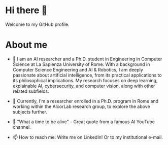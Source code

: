 # Hi there 👋

Welcome to my GitHub profile.
<!--
**PietroManganelliConforti/PietroManganelliConforti** is a ✨ _special_ ✨ repository because its `README.md` (this file) appears on your GitHub profile.

Here are some ideas to get you started:

- 🔭 I’m currently working on ...
- 🌱 I’m currently learning ...
- 👯 I’m looking to collaborate on ...
- 🤔 I’m looking for help with ...
- 💬 Ask me about ...
- 📫 How to reach me: ...
- 😄 Pronouns: ...
- ⚡ Fun fact: ...
-->
# About me

- 🌱 I am an AI researcher and a Ph.D. student in Engineering in Computer Science at La Sapienza University of Rome. With a background in Computer Science Engineering and AI & Robotics, I am deeply passionate about artificial intelligence, from its practical applications to its philosophical implications. My research focuses on deep learning, explainable AI, cybersecurity, and computer vision, along with other related subfields.

- 🔭 Currently, I'm a researcher enrolled in a Ph.D. program in Rome and working within the AlcorLab research group, to explore the above subjects further.

- 💬 "What a time to be alive" - Great quote from a famous AI YouTube channel.

- 📫 How to reach me: Write me on LinkedIn! Or to my institutional e-mail.

